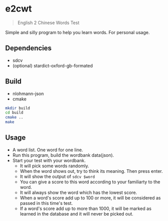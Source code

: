 # e2cwt

> English 2 Chinese Words Test

Simple and silly program to help you learn words. For personal usage.

## Dependencies

- sdcv
- (optional) stardict-oxford-gb-formated

## Build

- nlohmann-json
- cmake

```bash
mkdir build
cd build
cmake ..
make
```

## Usage

- A word list. One word for one line.
- Run this program, build the wordbank data(json).
- Start your test with your wordbank.
    - It will pick some words randomly.
    - When the word shows out, try to think its meaning. Then press enter.
    - It will show the output of `sdcv $word`
    - You can give a score to this word according to your familiarty to the word.
    - It will always show the word which has the lowest score.
    - When a word's score add up to 100 or more, it will be considered as passed in this time's test.
    - If a word's score add up to more than 1000, it will be marked as learned in the database and it will never be picked out.

